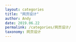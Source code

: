 ```yaml
---
layout: categories
title: "网页设计"
author: Andy
date: 2019.06.22
permalink: /categories/网页设计/
taxonomy: 网页设计
---
```

